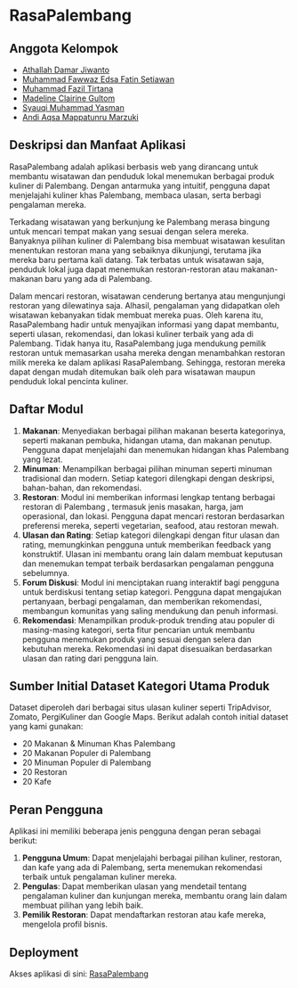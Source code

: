 # RasaPalembang

## Anggota Kelompok

- [Athallah Damar Jiwanto](https://www.github.com/AthallahD)
- [Muhammad Fawwaz Edsa Fatin Setiawan](https://www.github.com/bemosumo)
- [Muhammad Fazil Tirtana](https://www.github.com/fazirta)
- [Madeline Clairine Gultom](https://www.github.com/mdlnecg)
- [Syauqi Muhammad Yasman](https://www.github.com/syauqiyasman)
- [Andi Aqsa Mappatunru Marzuki](https://www.github.com/andiaqsa)

## Deskripsi dan Manfaat Aplikasi

RasaPalembang adalah aplikasi berbasis web yang dirancang untuk membantu wisatawan dan penduduk lokal menemukan berbagai produk kuliner di Palembang. Dengan antarmuka yang intuitif, pengguna dapat menjelajahi kuliner khas Palembang, membaca ulasan, serta berbagi pengalaman mereka.

Terkadang wisatawan yang berkunjung ke Palembang merasa bingung untuk mencari tempat makan yang sesuai dengan selera mereka. Banyaknya pilihan kuliner di Palembang bisa membuat wisatawan kesulitan menentukan restoran mana yang sebaiknya dikunjungi, terutama jika mereka baru pertama kali datang. Tak terbatas untuk wisatawan saja, penduduk lokal juga dapat menemukan restoran-restoran atau makanan-makanan baru yang ada di Palembang.

Dalam mencari restoran, wisatawan cenderung bertanya atau mengunjungi restoran yang dilewatinya saja. Alhasil, pengalaman yang didapatkan oleh wisatawan kebanyakan tidak membuat mereka puas. Oleh karena itu, RasaPalembang hadir untuk menyajikan informasi yang dapat membantu, seperti ulasan, rekomendasi, dan lokasi kuliner terbaik yang ada di Palembang. Tidak hanya itu, RasaPalembang juga mendukung pemilik restoran untuk memasarkan usaha mereka dengan menambahkan restoran milik mereka ke dalam aplikasi RasaPalembang. Sehingga, restoran mereka dapat dengan mudah ditemukan baik oleh para wisatawan maupun penduduk lokal pencinta kuliner.

## Daftar Modul

1. **Makanan**: Menyediakan berbagai pilihan makanan beserta kategorinya, seperti makanan pembuka, hidangan utama, dan makanan penutup. Pengguna dapat menjelajahi dan menemukan hidangan khas Palembang yang lezat.
2. **Minuman**: Menampilkan berbagai pilihan minuman seperti minuman tradisional dan modern. Setiap kategori dilengkapi dengan deskripsi, bahan-bahan, dan rekomendasi.
3. **Restoran**: Modul ini memberikan informasi lengkap tentang berbagai restoran di Palembang , termasuk jenis masakan, harga, jam operasional, dan lokasi. Pengguna dapat mencari restoran berdasarkan preferensi mereka, seperti vegetarian, seafood, atau restoran mewah.
4. **Ulasan dan Rating**: Setiap kategori dilengkapi dengan fitur ulasan dan rating, memungkinkan pengguna untuk memberikan feedback yang konstruktif. Ulasan ini membantu orang lain dalam membuat keputusan dan menemukan tempat terbaik berdasarkan pengalaman pengguna sebelumnya.
5. **Forum Diskusi**: Modul ini menciptakan ruang interaktif bagi pengguna untuk berdiskusi tentang setiap kategori. Pengguna dapat mengajukan pertanyaan, berbagi pengalaman, dan memberikan rekomendasi, membangun komunitas yang saling mendukung dan penuh informasi.
6. **Rekomendasi**: Menampilkan produk-produk trending atau populer di masing-masing kategori, serta fitur pencarian untuk membantu pengguna menemukan produk yang sesuai dengan selera dan kebutuhan mereka. Rekomendasi ini dapat disesuaikan berdasarkan ulasan dan rating dari pengguna lain.

## Sumber Initial Dataset Kategori Utama Produk

Dataset diperoleh dari berbagai situs ulasan kuliner seperti TripAdvisor, Zomato, PergiKuliner dan Google Maps. Berikut adalah contoh initial dataset yang kami gunakan:

- 20 Makanan & Minuman Khas Palembang
- 20 Makanan Populer di Palembang
- 20 Minuman Populer di Palembang
- 20 Restoran
- 20 Kafe

## Peran Pengguna
Aplikasi ini memiliki beberapa jenis pengguna dengan peran sebagai berikut:

1. **Pengguna Umum**: Dapat menjelajahi berbagai pilihan kuliner, restoran, dan kafe yang ada di Palembang, serta menemukan rekomendasi terbaik untuk pengalaman kuliner mereka.
2. **Pengulas**: Dapat memberikan ulasan yang mendetail tentang pengalaman kuliner dan kunjungan mereka, membantu orang lain dalam membuat pilihan yang lebih baik.
3. **Pemilik Restoran**: Dapat mendaftarkan restoran atau kafe mereka, mengelola profil bisnis.

## Deployment

Akses aplikasi di sini: [RasaPalembang](http://muhammad-fazil31-rasapalembang.pbp.cs.ui.ac.id/)